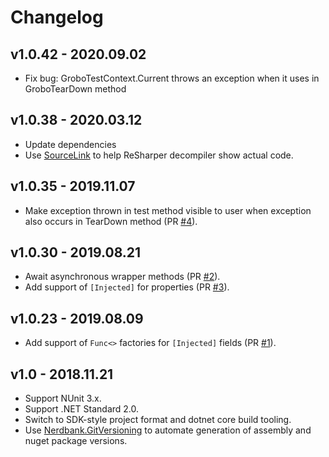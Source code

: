 # Changelog

## v1.0.42 - 2020.09.02
- Fix bug: GroboTestContext.Current throws an exception when it uses in GroboTearDown method

## v1.0.38 - 2020.03.12
- Update dependencies
- Use [SourceLink](https://github.com/dotnet/sourcelink) to help ReSharper decompiler show actual code.

## v1.0.35 - 2019.11.07
- Make exception thrown in test method visible to user when exception also occurs in TearDown method
  (PR [#4](https://github.com/skbkontur/GroboContainer.NUnitExtensions/pull/4)).

## v1.0.30 - 2019.08.21
- Await asynchronous wrapper methods (PR [#2](https://github.com/skbkontur/GroboContainer.NUnitExtensions/pull/2)).
- Add support of `[Injected]` for properties (PR [#3](https://github.com/skbkontur/GroboContainer.NUnitExtensions/pull/3)).

## v1.0.23 - 2019.08.09
- Add support of `Func<>` factories for `[Injected]` fields (PR [#1](https://github.com/skbkontur/GroboContainer.NUnitExtensions/pull/1)).

## v1.0 - 2018.11.21
- Support NUnit 3.x.
- Support .NET Standard 2.0.
- Switch to SDK-style project format and dotnet core build tooling.
- Use [Nerdbank.GitVersioning](https://github.com/AArnott/Nerdbank.GitVersioning) to automate generation of assembly 
  and nuget package versions.
